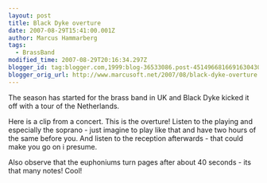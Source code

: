 ```yaml
---
layout: post
title: Black Dyke overture
date: 2007-08-29T15:41:00.001Z
author: Marcus Hammarberg
tags:
  - BrassBand
modified_time: 2007-08-29T20:16:34.297Z
blogger_id: tag:blogger.com,1999:blog-36533086.post-4514966816691630430
blogger_orig_url: http://www.marcusoft.net/2007/08/black-dyke-overture.html
---
```



The season
has started for the brass band in UK and Black Dyke kicked it off with a
tour of the Netherlands.

Here is a clip from a concert. This is the overture! Listen to the
playing and especially the soprano - just imagine to play like that and
have two hours of the same before you. And listen to the reception
afterwards - that could make you go on i presume.
<div align="left">

Also observe that the euphoniums turn pages after about 40 seconds - its
that many notes! Cool!
